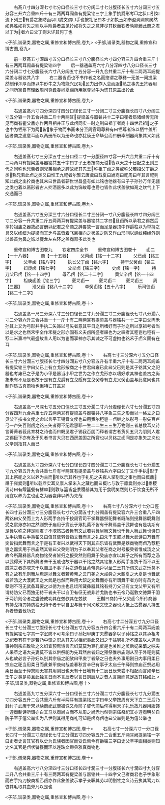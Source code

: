 <!-- { "loadSidebar": true } -->
　　右髙八寸四分深七寸七分口径长三寸七分阔二寸七分腹径长五寸六分阔三寸五分容三升六合重四斤十有三两两耳阙盖有提梁铭三字上象手执爵形考□之状口引如流下列三有爵之象防画以□説文谓□手也按礼记曰孝子如执玉如奉盈洞洞属属然如弗胜如将失之则以手附爵者盖见扵如将失之之意非尽其钦而钦者孰能臻此商之君以丁为者六曰父丁则未详其何丁也

<子部,谱录类,器物之属,重修宣和博古图,卷九>
<子部,谱录类,器物之属,重修宣和博古图,卷九>

　　前一器髙五寸深四寸五分口径长三寸八分腹径长六寸四分容三升四合重三斤十有三两两耳阙盖有提梁铭四字
　　后一器通盖髙六寸八分深四寸八分口径长三寸六分阔二寸七分腹径长六寸八分阔五寸五分容一升九合共重二斤十有二两两耳阙提梁盖与器铭共八字
　　右二器皆卣也不书作者之名而揔谓之尊彝一无盖一阙提梁然制作浑厚而饰以牛形牛之为物能兴民功民力出作入息而服畆之事先王扵器用之间所寓自有理致周司尊彜春祠夏禴所用献尊以牛为饰其原盖出扵此

<子部,谱录类,器物之属,重修宣和博古图,卷九>

　　右通盖髙六寸四分深四寸四分口径长三寸一分阔二寸三分腹径长四寸八分阔三寸五分容一升五合共重二斤十两两耳提梁盖与器铭共十二字曰瞿者质诸经传无所见而商有瞿父鼎亦作两目相并正与此卣同实一时之制曰祖丁者商十四世君祖之子也中为牺形下为两皆象于物而书画未分至周官司尊彜有曰牺尊者饰以牺牛盖所因者商之遗意耳画以两册所以为册命也亦犹康王命毕公而曰册毕制器尚象其义如此

<子部,谱录类,器物之属,重修宣和博古图,卷九>

　　右通盖髙七寸三分深五寸三分口径二寸一分腹径四寸容一升六合共重二斤十有二两两耳有提梁盖与器铭共五十字曰丁子王者按商无谥皆以天之十日配之王则三代之同称也兄癸者则兄弟相承之辞故祀其先王称祖丁卣之类或称父若招父丁爵之类称兄若此卣之类又曰惟王九祀者尔雅云唐虞曰载夏曰嵗商曰祀周曰年其言祀则知此卣之出扵商也其末曰世昌者蕲世世昌盛有如此铭也他器有曰子子孙孙万年无疆之类也着以鬲形者古人扵酒器多以此为饰故尊也爵也皆作此状盖欲如鬲之炊气上下交通而已

<子部,谱录类,器物之属,重修宣和博古图,卷九>

　　右通盖髙六寸五分深三寸六分口径长二寸三分阔一寸八分腹径长四寸四分阔三寸二分容一升共重二斤五两两耳有提梁盖与器铭共二字曰且卣所以承君之锡然后享扵祖庙之器故必言册以纪君之命商之辞畧故一言而足是器顶中作爵柱以为举持之具又以绹纽为提梁而其乏与盖皆着飞鳯相向之状盖之防又作山形间以蝉纹纯缘外则以兽首为鼻之饰以夔龙左右环之盖商器多此类也

　　重修宣和博古图卷九
　　钦定四库全书
　　重修宣和博古图卷十
　　卣二【一十八器】
　　商【一十五器】
　　父丙卣【铭一十二字】
　　父已卣【铭三字】
　　父辛卣【铭八字】
　　执匕父丁卣【铭六字】
　　持干父癸卣【铭三字】
　　妇庚卣【铭七字】
　　父举卣【铭三字】
　　史卣【铭一字】
　　持刀父已卣【铭一十四字】
　　母乙卣【铭二十二字】
　　冀父辛卣【铭一十四字】
　　祖庚卣盖【铭三字】
　　夔龙卣一
　　夔龙卣二
　　夔龙卣三
　　周【三器】
　　淮父卣【铭八十二字】
　　单癸卣铭【五十八字】
　　乐司徒卣【铭二十二字】

<子部,谱录类,器物之属,重修宣和博古图,卷十>

　　右通盖髙一尺三分深六寸三分口径长三寸九分濶三寸二分腹径长七寸八分濶六寸二分容六升三合共重一十一斤十有二两两耳有提梁盖与器铭共一十二字曰父丙禾孙其上又为弓形并手执二矢饰以弓矢者意其平日之所嗜好而子孙之所以享祖考者当以是求之也然禾字全作禾穟之形亦固有义夫卣所盛者祼也为之祼者其秬鬯也秬有一稃二米禀冲气最盛故昔人用以为鬯而享神亦示其诚之不可虚拘也铭禾于卣义固有在耳

<子部,谱录类,器物之属,重修宣和博古图,卷十>
　　右高七寸三分深六寸五分口径长三寸六分濶三寸腹径长七寸四分濶五寸八分容五升有半重六斤十有二两两耳阙盖有提梁铭三字曰父已上有立戈形按商之十世君曰雍已此曰父已则是其子铭其父之祀器也考雍巳之子是为小甲是器当小甲之世为之作立戈形亦以嗜好求其神也盖古之尚象未有不及是者故于是有立戈爵有立戈甗有立戈癸尊有立戈父癸卣盖与此意同也其制作质古真商物也但特亡其盖耳

<子部,谱录类,器物之属,重修宣和博古图,卷十>

　　右通盖高一尺深七寸五分口俓长三寸五分濶二寸六分腹俓长六寸七分濶五寸四分容四升九合共重七斤五两两耳有提梁盖与器铭共八字象三矢之形而以一格立之曰贝父辛按书文侯之命以言平王锡晋文侯也曰用赉尔秬鬯一卣继之以彤弓一彤矢百卢弓一卢矢百则卣之铭三矢者得不纪君惠耶一生二二生三三生万物则三者总数耳又诗言菁菁者莪此育材之诗也而曰既见君子锡我百朋而释者谓古者货贝五贝为朋则人君之锡臣下亦有及于贝者书言大贝在西房盖国之所寳也以贝铭之卣间是亦象矢之义也父辛则指其人而已

<子部,谱录类,器物之属,重修宣和博古图,卷十>

　　右通盖高九寸四分深六寸七分口径长四寸四分濶三寸二分腹径长七寸七分濶五寸九分容五升九合共重七斤有半两耳有提梁盖与器铭共六字曰父丁又作手执形于其上祭祀之义以养为主而所以示其养也于礼见之夫雍人掌割烹之事也而曰概鼎爼于雍爨则所以载鼎实耳又廪人掌米入之藏也而曰概匕与敦于廪爨则亦以黍稷焉诗曰有饛簋餐有捄棘则敦与簋皆盛黍稷器其为用于食明矣然则匕于饮食无所不用宜以养为主也卣之为器岂非以养为先哉

<子部,谱录类,器物之属,重修宣和博古图,卷十>
　　右高七寸八分深六寸七分口俓长四寸五分濶三寸三分腹径长七寸六分濶五寸九分阙盖有提梁容六升三合重八斤四两铭曰父癸而上为人形两手各持干按周官司干掌舞器祭祀舞者既陈则授舞器既舞则受之賔飨亦如之然则祭于庙用于賔设于飨礼莫不皆有干舞焉盖干武舞也有是功斯有是舞以称之非是则君子不取然古者舞有文武若羽舞皇舞文舞也千舞人舞武舞也诗曰左手执籥右手秉翟又曰值其鹭羽皆指文舞而言之礼曰朱干玉戚以舞大武诗曰万舞有奕皆指武舞而言之于是有王者兴以武得天下则其庙乐皆有武舞是器商物而卣乃荐秬鬯之器实用于宗庙然其铭曰父癸则明为子以奉其父者在商之时号报癸者惟成汤之父故今所藏彞器凡商物铭癸者皆归之报癸然则用舞于癸庙亦宜以其子之所有而荐之汤以武得天下其所舞者朱干玉戚也故于器以干铭之然其铭象人形两手各执干而不以玉戚兼之者亦取夫干以自卫不事乎兵之道欤且黄帝尧舜以至三王其所谓文武之乐莫不有之故有乐则舞从焉是以舞文者若黄帝之云门尧之大咸舜之大韶夏之大夏是也舞武者若汤之大濩武王之大武是也然而舜用大韶之文舞而亦有所谓舞干者方时有苗为之孽则不可无武备耳要之以徳为主也且顷所藏彞器其铭有持刀父已有立戈父甲又有所谓持防父已而独无持干者夫干以自卫有征无战非若戈防也书云帝乃诞敷文徳舞干羽于两阶则帝者之盛徳成功其在兹欤其在兹欤
　　王黼曰商持干父癸卣今所传商器有持戈持刀持防独无持干者干以自卫与舞干同义敷文徳之器也大抵上古彞器凡持五兵者皆着伐功云

<子部,谱录类,器物之属,重修宣和博古图,卷十>
　　右高七寸二分深五寸九分口径长三寸七分濶三寸腹径长七寸七分濶五寸九分容五升四合重六斤十有二两两耳阙盖有提梁铭七字其一字泯防不可考余曰子孙妇甲庚丁夫彞器多以子孙铭之以其承祖考之祀者有在于是若乃中馈之职从其夫以相祀事此又妇之于姑舅礼所不废盖以人道而事神则宗庙致钦之义妇宜预焉诗言君妇莫莫为豆孔庻是也关睢之羙后妃采蘩之咏夫人采苹之语大夫妻莫不皆以供祭祀为先耳然古者妇之预祭惟宗庙则从至于外祀则莫从也故必言子孙妇以别其宗庙之祀欤曰甲庚丁者祭之日也夫外事用刚日内事用柔日宗庙之祀当用柔日而此兼甲庚何哉盖春秋言辛巳有事于太庙壬午绎则宗庙正祭必用柔日而至于绎祭则无害其用刚日也天有十日地有十二辰日辰未尝不相配而言如辛巳壬午之类是矣且此独言日而不言辰者以言日则辰从之昔人言简而意足故其铭如此
<子部,谱录类,器物之属,重修宣和博古图,卷十>

　　右通盖高九寸五分深六寸一分口径长三寸六分濶二寸六分腹径长七寸九分濶五寸四分容五升二合共重六斤有半两耳有提梁铭三字曰辛父举按周有天下立二王后乃封纣子武庚于宋以续商祀武庚被诛又命防子啓代商后俾得用天子礼乐故凡器用服饰一遵商制诗所谓亦白其马以商尚白而不从周之尚赤也然则宗庙祭祀其亦遵商明矣自防子至于僖公举实为八世则其得用商礼可知是卣商卣也曰父举则是为僖公举也

<子部,谱录类,器物之属,重修宣和博古图,卷十>
　　右高七寸一分深六寸一分口径长四寸一分濶三寸腹径长七寸三分濶五寸四分容五升二合重五斤两耳阙提梁铭一字曰史者史言其官有以史为氏族者因官而受氏焉今有爵铭三字曰史父辛字画相类则知史名其官是卣状饕餮而环以连珠文缛典雅真商物也

<子部,谱录类,器物之属,重修宣和博古图,卷十>

　　右通盖高六寸八分深四寸三分口径长四寸濶三寸一分腹径长六寸濶四寸九分容二升八合共重三斤十有三两两耳有提梁盖与器铭共一十四字父己者商君也子字象形而右手持刀按商祖乙卣亦作此象盖欲示孝子亲职其劳以明割牲之义诗云执其鸾刀以啓其毛取其血膋凡以是也

<子部,谱录类,器物之属,重修宣和博古图,卷十>

